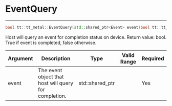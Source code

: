 # EventQuery

---
```cpp
bool tt::tt_metal::EventQuery(std::shared_ptr<Event> event)bool tt::tt_metal::EventQuery(std::shared_ptr<Event> event)
```

Host will query an event for completion status on device. Return value: bool. True if event is completed, false otherwise. 

| Argument      | Description                                           | Type                   | Valid Range      | Required       |
|---------------|-------------------------------------------------------|------------------------|------------------|----------------|
| event         | The event object that host will query for completion. | std::shared_ptr<Event> |                  | Yes            |
